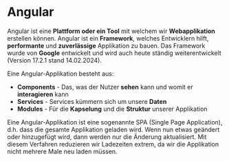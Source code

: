 # Angular

Angular ist eine **Plattform oder ein Tool** mit welchem wir **Webapplikation** erstellen können. Angular ist ein **Framework**, welches Entwicklern hilft, **performante** und **zuverlässige** Applikation zu bauen. Das Framework wurde von **Google** entwickelt und wird auch heute ständig weiterentwickelt (Version 17.2.1 stand 14.02.2024).

Eine Angular-Applikation besteht aus:

- **Components** - Das, was der Nutzer **sehen** kann und womit er **interagieren** kann
- **Services** - Services kümmern sich um unsere **Daten**
- **Modules** - Für die **Kapselung** und die **Struktur** unserer Applikation

Eine Angular-Applikation ist eine sogenannte SPA (Single Page Application), d.h. dass die gesamte Applikation geladen wird. Wenn nun etwas geändert oder hinzugefügt wird, dann werden nur die Änderung aktualisiert. Mit diesem Verfahren reduzieren wir Ladezeiten extrem, da wir die Applikation nicht mehrere Male neu laden müssen.

